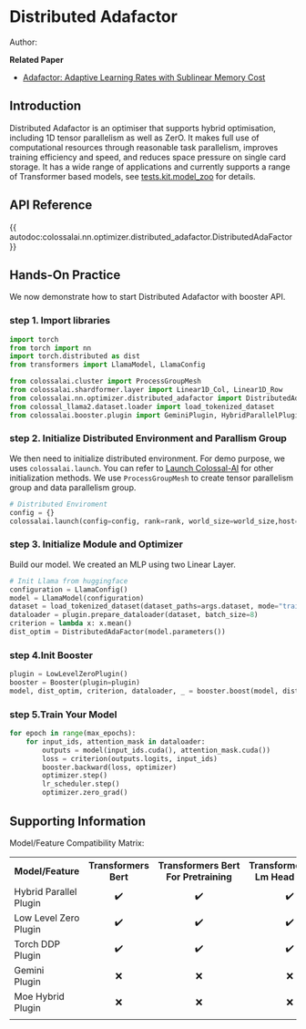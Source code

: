# Distributed Adafactor

Author: 

**Related Paper**
- [Adafactor: Adaptive Learning Rates with Sublinear Memory Cost](https://arxiv.org/abs/1804.04235)

## Introduction

Distributed Adafactor is an optimiser that supports hybrid optimisation, including 1D tensor parallelism as well as ZerO. It makes full use of computational resources through reasonable task parallelism, improves training efficiency and speed, and reduces space pressure on single card storage. It has a wide range of applications and currently supports a range of Transformer based models, see [tests.kit.model_zoo](https://github.com/hpcaitech/ColossalAI/tree/main/tests/kit/model_zoo) for details. 

## API Reference

{{ autodoc:colossalai.nn.optimizer.distributed_adafactor.DistributedAdaFactor }}

## Hands-On Practice
We now demonstrate how to start Distributed Adafactor with booster API.  
### step 1. Import libraries

```python
import torch
from torch import nn
import torch.distributed as dist
from transformers import LlamaModel, LlamaConfig

from colossalai.cluster import ProcessGroupMesh
from colossalai.shardformer.layer import Linear1D_Col, Linear1D_Row
from colossalai.nn.optimizer.distributed_adafactor import DistributedAdaFactor
from colossal_llama2.dataset.loader import load_tokenized_dataset
from colossalai.booster.plugin import GeminiPlugin, HybridParallelPlugin, LowLevelZeroPlugin
```

### step 2. Initialize Distributed Environment and Parallism Group
We then need to initialize distributed environment. For demo purpose, we uses `colossalai.launch`. You can refer to [Launch Colossal-AI](../basics/launch_colossalai.md)
for other initialization methods. We use `ProcessGroupMesh` to create tensor parallelism group and data parallelism group.

```python
# Distributed Enviroment
config = {}
colossalai.launch(config=config, rank=rank, world_size=world_size,host="localhost", port=port, backend="nccl")
```

### step 3. Initialize Module and Optimizer
Build our model. We created an MLP using two Linear Layer.

```python
# Init Llama from huggingface
configuration = LlamaConfig()
model = LlamaModel(configuration)
dataset = load_tokenized_dataset(dataset_paths=args.dataset, mode="train")
dataloader = plugin.prepare_dataloader(dataset, batch_size=8)
criterion = lambda x: x.mean()
dist_optim = DistributedAdaFactor(model.parameters())

```

### step 4.Init Booster

```python
plugin = LowLevelZeroPlugin()
booster = Booster(plugin=plugin)
model, dist_optim, criterion, dataloader, _ = booster.boost(model, dist_optim, criterion, dataloader) 
```
### step 5.Train Your Model 
```python
for epoch in range(max_epochs):
    for input_ids, attention_mask in dataloader:
        outputs = model(input_ids.cuda(), attention_mask.cuda())
        loss = criterion(outputs.logits, input_ids)
        booster.backward(loss, optimizer)
        optimizer.step()
        lr_scheduler.step()
        optimizer.zero_grad()
```

## Supporting Information
Model/Feature Compatibility Matrix:
<table>
  <tr>
    <th nowrap="nowrap">Model/Feature</th>
    <th nowrap="nowrap" title="Transformers Bert">Transformers<br />Bert</th>
    <th nowrap="nowrap" align="center" title="Transformers Bert For Pretraining">Transformers Bert<br />For Pretraining</th>
    <th nowrap="nowrap" align="center" title="Transformers Bert Lm Head Model">Transformers Bert<br />Lm Head Model</th>
    <th nowrap="nowrap" align="center" title="Transformers Bert For Masked Lm">Transformers Bert<br />For Masked Lm</th>
    <th nowrap="nowrap" align="center" title="Transformers Bert For Sequence Classification">Transformers Bert<br />For Sequence Classification</th>
    <th nowrap="nowrap" align="center" title="Transformers Bert For Token Classification">Transformers Bert<br />For Token Classification</th>
    <th nowrap="nowrap" align="center" title="Transformers Bert For Next Sentence">Transformers Bert<br />For Next Sentence</th>
    <th nowrap="nowrap" align="center" title="Transformers Bert For Multiple-choice Question">Transformers Bert<br />For Multiple-choice Question</th>
    <th nowrap="nowrap" align="center" title="Transformers Bert For Question Answering">Transformers Bert<br />For Question Answering</th>
  </tr>
  <tr>
    <td nowrap="nowrap">Hybrid Parallel<br />Plugin</td>
    <td nowrap="nowrap" align="center">✔️</td>
    <td nowrap="nowrap" align="center">✔️</td>
    <td nowrap="nowrap" align="center">✔️</td>
    <td nowrap="nowrap" align="center">✔️</td>
    <td nowrap="nowrap" align="center">✔️</td>
    <td nowrap="nowrap" align="center">✔️</td>
    <td nowrap="nowrap" align="center">✔️</td>
    <td nowrap="nowrap" align="center">✔️</td>
    <td nowrap="nowrap" align="center">✔️</td>
  </tr>
  <tr>
    <td nowrap="nowrap">Low Level Zero<br />Plugin</td>
    <td nowrap="nowrap" align="center">✔️</td>
    <td nowrap="nowrap" align="center">✔️</td>
    <td nowrap="nowrap" align="center">✔️</td>
    <td nowrap="nowrap" align="center">✔️</td>
    <td nowrap="nowrap" align="center">✔️</td>
    <td nowrap="nowrap" align="center">✔️</td>
    <td nowrap="nowrap" align="center">✔️</td>
    <td nowrap="nowrap" align="center">✔️</td>
    <td nowrap="nowrap" align="center">✔️</td>
  </tr>  
  <tr>
    <td nowrap="nowrap">Torch DDP<br />Plugin</td>
    <td nowrap="nowrap" align="center">✔️</td>
    <td nowrap="nowrap" align="center">✔️</td>
    <td nowrap="nowrap" align="center">✔️</td>
    <td nowrap="nowrap" align="center">✔️</td>
    <td nowrap="nowrap" align="center">✔️</td>
    <td nowrap="nowrap" align="center">✔️</td>
    <td nowrap="nowrap" align="center">✔️</td>
    <td nowrap="nowrap" align="center">✔️</td>
    <td nowrap="nowrap" align="center">✔️</td>
  </tr>  
  <tr>
    <td nowrap="nowrap">Gemini<br />Plugin</td>
    <td nowrap="nowrap" align="center">❌</td>
    <td nowrap="nowrap" align="center">❌</td>
    <td nowrap="nowrap" align="center">❌</td>
    <td nowrap="nowrap" align="center">❌</td>
    <td nowrap="nowrap" align="center">❌</td>
    <td nowrap="nowrap" align="center">❌</td>
    <td nowrap="nowrap" align="center">❌</td>
    <td nowrap="nowrap" align="center">❌</td>
    <td nowrap="nowrap" align="center">❌</td>
  </tr>  
  <tr>
    <td nowrap="nowrap">Moe Hybrid<br />Plugin</td>
    <td nowrap="nowrap" align="center">❌</td>
    <td nowrap="nowrap" align="center">❌</td>
    <td nowrap="nowrap" align="center">❌</td>
    <td nowrap="nowrap" align="center">❌</td>
    <td nowrap="nowrap" align="center">❌</td>
    <td nowrap="nowrap" align="center">❌</td>
    <td nowrap="nowrap" align="center">❌</td>
    <td nowrap="nowrap" align="center">❌</td>
    <td nowrap="nowrap" align="center">❌</td>
  </tr>  
  <tr>
    <td colspan="39"></td>
  </tr>
</table>
<!-- doc-test-command: echo  -->
